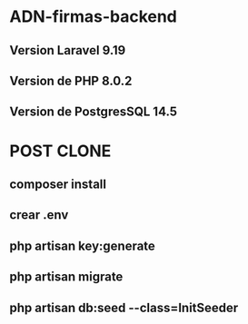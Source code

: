 # ADN-firmas-backend

## Version Laravel 9.19

## Version de PHP 8.0.2

## Version de PostgresSQL 14.5

# POST CLONE

## composer install

## crear .env

## php artisan key:generate

## php artisan migrate

## php artisan db:seed --class=InitSeeder


